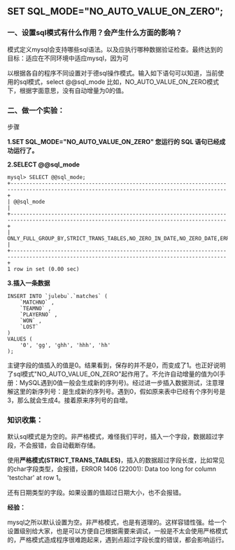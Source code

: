 ## SET SQL\_MODE="NO\_AUTO\_VALUE\_ON\_ZERO";

### 一、设置sql模式有什么作用？会产生什么方面的影响？

模式定义mysql会支持哪些sql语法。以及应执行哪种数据验证检查。最终达到的目标：适应在不同环境中适应mysql，因为可

以根据各自的程序不同设置对于德sql操作模式。输入如下语句可以知道，当前使用的sql模式，select @@sql\_mode 比如，NO\_AUTO\_VALUE\_ON\_ZERO模式下，根据字面意思，没有自动增量为0的值。

### 二、做一个实验：

步骤

**1.SET SQL\_MODE="NO\_AUTO\_VALUE\_ON\_ZERO"  您运行的 SQL 语句已经成功运行了。**

**2.SELECT @@sql\_mode**

```
mysql> SELECT @@sql_mode;
+-------------------------------------------------------------------------------------------------------------------------------------------+
| @@sql_mode                                                                                                                                |
+-------------------------------------------------------------------------------------------------------------------------------------------+
| ONLY_FULL_GROUP_BY,STRICT_TRANS_TABLES,NO_ZERO_IN_DATE,NO_ZERO_DATE,ERROR_FOR_DIVISION_BY_ZERO,NO_AUTO_CREATE_USER,NO_ENGINE_SUBSTITUTION |
+-------------------------------------------------------------------------------------------------------------------------------------------+
1 row in set (0.00 sec)
```

**3.插入一条数据**

    INSERT INTO `julebu`.`matches` (
        `MATCHNO` ,
        `TEAMNO` ,
        `PLAYERNO` ,
        `WON` ,
        `LOST`
    )
    VALUES (
        '0', 'gg', 'ghh', 'hhh', 'hh'
    );

主键字段的值插入的值是0。结果看到，保存的并不是0，而变成了1。也正好说明了sql模式"NO\_AUTO\_VALUE\_ON\_ZERO"起作用了。不允许自动增量的值为0\(手册：MySQL遇到0值一般会生成新的序列号\)。经过进一步插入数据测试，注意理解这里的新序列号：是生成新的序列号。遇到0，假如原来表中已经有个序列号是3，那么就会生成4。接着原来序列号的自增。

### 知识收集：

默认sql模式是为空的。非严格模式，难怪我们平时，插入一个字段，数据超过字段，不会报错，会自动截断存储。

使用**严格模式\(STRICT\_TRANS\_TABLES\)**，插入的数据超过字段长度，比如常见的char字段类型，会报错，ERROR 1406 \(22001\): Data too long for column 'testchar' at row 1。

还有日期类型的字段。如果设置的值超过日期大小，也不会报错。

**经验：**

mysql之所以默认设置为空。非严格模式，也是有道理的。这样容错性强。给一个设置级别给大家，也是可以方便自己根据需要来调试，一般是不太会使用严格模式的，严格模式造成程序很难跑起来，遇到点超过字段长度的错误，都会影响运行。



